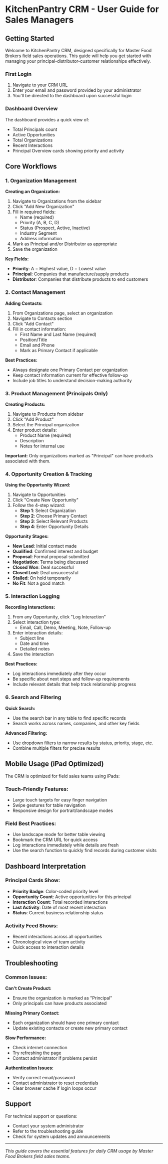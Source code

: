 # KitchenPantry CRM - User Guide for Sales Managers

## Getting Started

Welcome to KitchenPantry CRM, designed specifically for Master Food Brokers field sales operations. This guide will help you get started with managing your principal-distributor-customer relationships effectively.

### First Login
1. Navigate to your CRM URL
2. Enter your email and password provided by your administrator
3. You'll be directed to the dashboard upon successful login

### Dashboard Overview
The dashboard provides a quick view of:
- Total Principals count
- Active Opportunities
- Total Organizations
- Recent Interactions
- Principal Overview cards showing priority and activity

## Core Workflows

### 1. Organization Management

**Creating an Organization:**
1. Navigate to Organizations from the sidebar
2. Click "Add New Organization" 
3. Fill in required fields:
   - Name (required)
   - Priority (A, B, C, D)
   - Status (Prospect, Active, Inactive)
   - Industry Segment
   - Address information
4. Mark as Principal and/or Distributor as appropriate
5. Save the organization

**Key Fields:**
- **Priority**: A = Highest value, D = Lowest value
- **Principal**: Companies that manufacture/supply products
- **Distributor**: Companies that distribute products to end customers

### 2. Contact Management

**Adding Contacts:**
1. From Organizations page, select an organization
2. Navigate to Contacts section
3. Click "Add Contact"
4. Fill in contact information:
   - First Name and Last Name (required)
   - Position/Title
   - Email and Phone
   - Mark as Primary Contact if applicable

**Best Practices:**
- Always designate one Primary Contact per organization
- Keep contact information current for effective follow-up
- Include job titles to understand decision-making authority

### 3. Product Management (Principals Only)

**Creating Products:**
1. Navigate to Products from sidebar
2. Click "Add Product"
3. Select the Principal organization
4. Enter product details:
   - Product Name (required)
   - Description
   - Notes for internal use

**Important:** Only organizations marked as "Principal" can have products associated with them.

### 4. Opportunity Creation & Tracking

**Using the Opportunity Wizard:**
1. Navigate to Opportunities
2. Click "Create New Opportunity"
3. Follow the 4-step wizard:
   - **Step 1**: Select Organization
   - **Step 2**: Choose Primary Contact
   - **Step 3**: Select Relevant Products
   - **Step 4**: Enter Opportunity Details

**Opportunity Stages:**
- **New Lead**: Initial contact made
- **Qualified**: Confirmed interest and budget
- **Proposal**: Formal proposal submitted
- **Negotiation**: Terms being discussed
- **Closed Won**: Deal successful
- **Closed Lost**: Deal unsuccessful
- **Stalled**: On hold temporarily
- **No Fit**: Not a good match

### 5. Interaction Logging

**Recording Interactions:**
1. From any Opportunity, click "Log Interaction"
2. Select interaction type:
   - Email, Call, Demo, Meeting, Note, Follow-up
3. Enter interaction details:
   - Subject line
   - Date and time
   - Detailed notes
4. Save the interaction

**Best Practices:**
- Log interactions immediately after they occur
- Be specific about next steps and follow-up requirements
- Include relevant details that help track relationship progress

### 6. Search and Filtering

**Quick Search:**
- Use the search bar in any table to find specific records
- Search works across names, companies, and other key fields

**Advanced Filtering:**
- Use dropdown filters to narrow results by status, priority, stage, etc.
- Combine multiple filters for precise results

## Mobile Usage (iPad Optimized)

The CRM is optimized for field sales teams using iPads:

### Touch-Friendly Features:
- Large touch targets for easy finger navigation
- Swipe gestures for table navigation
- Responsive design for portrait/landscape modes

### Field Best Practices:
- Use landscape mode for better table viewing
- Bookmark the CRM URL for quick access
- Log interactions immediately while details are fresh
- Use the search function to quickly find records during customer visits

## Dashboard Interpretation

### Principal Cards Show:
- **Priority Badge**: Color-coded priority level
- **Opportunity Count**: Active opportunities for this principal
- **Interaction Count**: Total recorded interactions
- **Last Activity**: Date of most recent interaction
- **Status**: Current business relationship status

### Activity Feed Shows:
- Recent interactions across all opportunities
- Chronological view of team activity
- Quick access to interaction details

## Troubleshooting

### Common Issues:

**Can't Create Product:**
- Ensure the organization is marked as "Principal"
- Only principals can have products associated

**Missing Primary Contact:**
- Each organization should have one primary contact
- Update existing contacts or create new primary contact

**Slow Performance:**
- Check internet connection
- Try refreshing the page
- Contact administrator if problems persist

**Authentication Issues:**
- Verify correct email/password
- Contact administrator to reset credentials
- Clear browser cache if login loops occur

## Support

For technical support or questions:
- Contact your system administrator
- Refer to the troubleshooting guide
- Check for system updates and announcements

---

*This guide covers the essential features for daily CRM usage by Master Food Brokers field sales teams.*